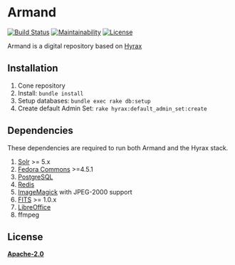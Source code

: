 # Armand

[![Build Status](https://travis-ci.org/uhlibraries-digital/armand.svg?branch=master)](https://travis-ci.org/uhlibraries-digital/armand)
[![Maintainability](https://api.codeclimate.com/v1/badges/337265c2bcfccf23da0a/maintainability)](https://codeclimate.com/github/uhlibraries-digital/armand/maintainability)
[![License](https://img.shields.io/badge/License-Apache%202.0-blue.svg)](https://raw.githubusercontent.com/uhlibraries-digital/armand/master/LICENSE.txt)

Armand is a digital repository based on [Hyrax](https://github.com/samvera/hyrax)

## Installation

1. Cone repository
2. Install: `bundle install`
3. Setup databases: `bundle exec rake db:setup`
4. Create default Admin Set: `rake hyrax:default_admin_set:create`

## Dependencies

These dependencies are required to run both Armand and the Hyrax stack.

1. [Solr](http://lucene.apache.org/solr/) >= 5.x
2. [Fedora Commons](http://www.fedora-commons.org/) >=4.5.1
3. [PostgreSQL](https://www.postgresql.org/)
4. [Redis](http://redis.io/)
5. [ImageMagick](http://www.imagemagick.org/) with JPEG-2000 support
6. [FITS](http://projects.iq.harvard.edu/fits/downloads) >= 1.0.x
7. [LibreOffice](https://www.libreoffice.org/)
8. ffmpeg

## License

**[Apache-2.0](LICENSE.txt)**